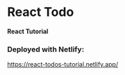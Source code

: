 # React Todo  
**React Tutorial**  

### Deployed with Netlify:  
https://react-todos-tutorial.netlify.app/

